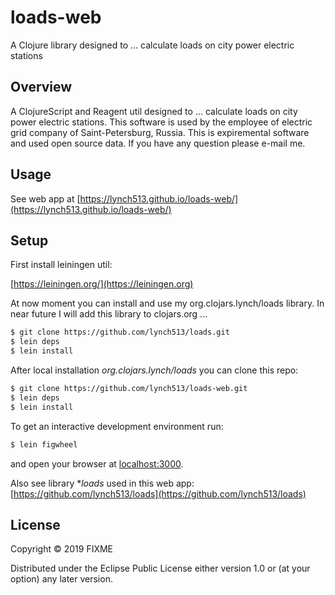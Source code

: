 # loads-web

A Clojure library designed to ... calculate loads on city power electric stations

## Overview

A ClojureScript and Reagent util designed to ... calculate loads on city power electric stations. This software is used by the employee of electric grid company of Saint-Petersburg, Russia. This is expiremental software and used open source data. If you have any question please e-mail me.  

## Usage

See web app at [https://lynch513.github.io/loads-web/](https://lynch513.github.io/loads-web/)

## Setup

First install leiningen util:

[https://leiningen.org/](https://leiningen.org)

At now moment you can install and use my org.clojars.lynch/loads library. In near future I will add this library to clojars.org ...

```bash
$ git clone https://github.com/lynch513/loads.git
$ lein deps
$ lein install
```

After local installation *org.clojars.lynch/loads* you can clone this repo: 

```bash
$ git clone https://github.com/lynch513/loads-web.git
$ lein deps
$ lein install
```

To get an interactive development environment run:

```bash
$ lein figwheel
```
and open your browser at [localhost:3000](http://localhost:3000/).

Also see library **loads* used in this web app: [https://github.com/lynch513/loads](https://github.com/lynch513/loads)

## License

Copyright © 2019 FIXME

Distributed under the Eclipse Public License either version 1.0 or (at your option) any later version.
